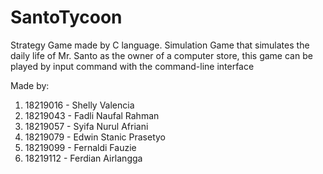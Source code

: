 # SantoTycoon
Strategy Game made by C language.
Simulation Game that simulates the daily life of Mr. Santo as the owner of a computer store, this game can be played by input command with the command-line interface

Made by:
1. 18219016 - Shelly Valencia
2. 18219043 - Fadli Naufal Rahman
3. 18219057 - Syifa Nurul Afriani
4. 18219079 - Edwin Stanic Prasetyo
5. 18219099 - Fernaldi Fauzie
6. 18219112 - Ferdian Airlangga
